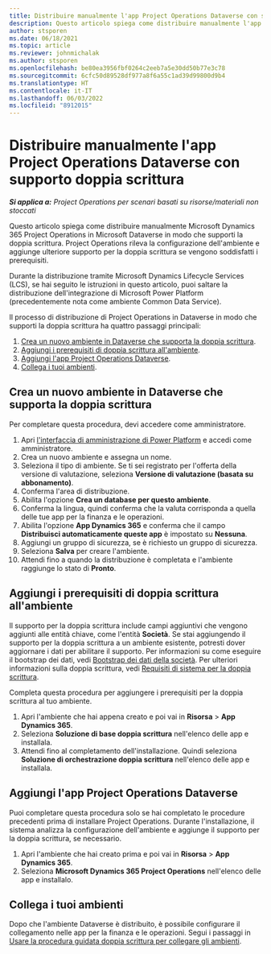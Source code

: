 ```yaml
---
title: Distribuire manualmente l'app Project Operations Dataverse con supporto doppia scrittura
description: Questo articolo spiega come distribuire manualmente l'app Project Operations Dataverse in modo che supporti la doppia scrittura.
author: stsporen
ms.date: 06/18/2021
ms.topic: article
ms.reviewer: johnmichalak
ms.author: stsporen
ms.openlocfilehash: be80ea3956fbf0264c2eeb7a5e30dd50b77e3c78
ms.sourcegitcommit: 6cfc50d89528df977a8f6a55c1ad39d99800d9b4
ms.translationtype: HT
ms.contentlocale: it-IT
ms.lasthandoff: 06/03/2022
ms.locfileid: "8912015"
---
```

# <a name="manually-deploy-the-project-operations-dataverse-app-with-dual-write-support"></a>Distribuire manualmente l'app Project Operations Dataverse con supporto doppia scrittura

_**Si applica a:** Project Operations per scenari basati su risorse/materiali non stoccati_

Questo articolo spiega come distribuire manualmente Microsoft Dynamics 365 Project Operations in Microsoft Dataverse in modo che supporti la doppia scrittura. Project Operations rileva la configurazione dell'ambiente e aggiunge ulteriore supporto per la doppia scrittura se vengono soddisfatti i prerequisiti.

Durante la distribuzione tramite Microsoft Dynamics Lifecycle Services (LCS), se hai seguito le istruzioni in questo articolo, puoi saltare la distribuzione dell'integrazione di Microsoft Power Platform (precedentemente nota come ambiente Common Data Service).

Il processo di distribuzione di Project Operations in Dataverse in modo che supporti la doppia scrittura ha quattro passaggi principali:

1. [Crea un nuovo ambiente in Dataverse che supporta la doppia scrittura](#create).
2. [Aggiungi i prerequisiti di doppia scrittura all'ambiente](#prerequisites).
3. [Aggiungi l'app Project Operations Dataverse](#dataverse).
4. [Collega i tuoi ambienti](#link).

## <a name="create-a-new-environment-in-dataverse-that-supports-dual-write"></a><a name="create"></a>Crea un nuovo ambiente in Dataverse che supporta la doppia scrittura

Per completare questa procedura, devi accedere come amministratore.

1. Apri [l'interfaccia di amministrazione di Power Platform](https://admin.powerplatform.com) e accedi come amministratore.
2. Crea un nuovo ambiente e assegna un nome.
3. Seleziona il tipo di ambiente. Se ti sei registrato per l'offerta della versione di valutazione, seleziona **Versione di valutazione (basata su abbonamento)**.
4. Conferma l'area di distribuzione.
5. Abilita l'opzione **Crea un database per questo ambiente**. 
6. Conferma la lingua, quindi conferma che la valuta corrisponda a quella delle tue app per la finanza e le operazioni.
7. Abilita l'opzione **App Dynamics 365** e conferma che il campo **Distribuisci automaticamente queste app** è impostato su **Nessuna**.
8. Aggiungi un gruppo di sicurezza, se è richiesto un gruppo di sicurezza.
9. Seleziona **Salva** per creare l'ambiente.
10. Attendi fino a quando la distribuzione è completata e l'ambiente raggiunge lo stato di **Pronto**.

## <a name="add-dual-write-prerequisites-to-the-environment"></a><a name="prerequisites"></a>Aggiungi i prerequisiti di doppia scrittura all'ambiente

Il supporto per la doppia scrittura include campi aggiuntivi che vengono aggiunti alle entità chiave, come l'entità **Società**. Se stai aggiungendo il supporto per la doppia scrittura a un ambiente esistente, potresti dover aggiornare i dati per abilitare il supporto. Per informazioni su come eseguire il bootstrap dei dati, vedi [Bootstrap dei dati della società](/dynamics365/fin-ops-core/dev-itpro/data-entities/dual-write/bootstrap-company-data). Per ulteriori informazioni sulla doppia scrittura, vedi [Requisiti di sistema per la doppia scrittura](/dynamics365/fin-ops-core/dev-itpro/data-entities/dual-write/dual-write-system-req).

Completa questa procedura per aggiungere i prerequisiti per la doppia scrittura al tuo ambiente.

1. Apri l'ambiente che hai appena creato e poi vai in **Risorsa** \> **App Dynamics 365**.
2. Seleziona **Soluzione di base doppia scrittura** nell'elenco delle app e installala.
3. Attendi fino al completamento dell'installazione. Quindi seleziona **Soluzione di orchestrazione doppia scrittura** nell'elenco delle app e installala.

## <a name="add-the-project-operations-dataverse-app"></a><a name="dataverse"></a>Aggiungi l'app Project Operations Dataverse

Puoi completare questa procedura solo se hai completato le procedure precedenti prima di installare Project Operations. Durante l'installazione, il sistema analizza la configurazione dell'ambiente e aggiunge il supporto per la doppia scrittura, se necessario.

1. Apri l'ambiente che hai creato prima e poi vai in **Risorsa** \> **App Dynamics 365**.
2. Seleziona **Microsoft Dynamics 365 Project Operations** nell'elenco delle app e installalo.

## <a name="link-your-environments"></a><a name="link"></a>Collega i tuoi ambienti

Dopo che l'ambiente Dataverse è distribuito, è possibile configurare il collegamento nelle app per la finanza e le operazioni. Segui i passaggi in [Usare la procedura guidata doppia scrittura per collegare gli ambienti](/dynamics365/fin-ops-core/dev-itpro/data-entities/dual-write/link-your-environment).
